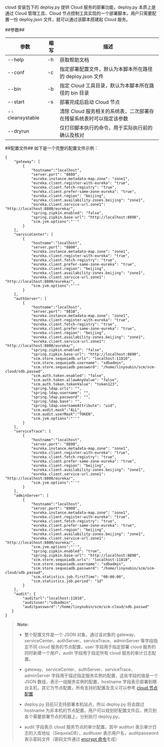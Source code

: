 cloud 安装包下的 deploy.py 提供 Cloud 服务的部署功能，deploy.py 本质上是通过 Cloud 管理工具、Cloud 节点控制工具实现的一个部署脚本，用户只需要配置一份 deploy.json 文件，就可以通过该脚本搭建起 Cloud 服务。

##参数##

|参数      |缩写        |描述          |
|----------|-----------|--------------|
|--help    |-h         |获取帮助文档  |
|--conf    |-c         |指定部署配置文件，默认为本脚本所在路径的 deploy.json 文件|
|--bin     |-b         |指定 Cloud 工具目录，默认为本脚本所在路径的 bin 目录|
|--start   |-s         |部署完成后启动 Cloud 节点|
|--cleansystable|      |清除 Cloud 服务相关的系统表，二次部署存在残留系统表时可以指定该参数|
|--dryrun  |           |仅打印脚本执行的命令，用于实际执行前的确认及核对|

##配置文件##
如下是一个完整的配置文件示例：

```lang-javascript
{
    "gateway": [
        {
            "hostname":"localhost",
            "server.port": "8080",
            "eureka.instance.metadata-map.zone": "zone1",
            "eureka.client.register-with-eureka": "true",
            "eureka.client.fetch-registry": "true",
            "eureka.client.prefer-same-zone-eureka": "true",
            "eureka.client.region": "beijing",
            "eureka.client.availability-zones.beijing": "zone1",
            "eureka.client.service-url.zone1": "http://localhost:8800/eureka/",
            "spring.zipkin.enabled": "false",
            "spring.zipkin.base-url": "http://localhost:8890",
            "scm.jvm.options":"''"
        }
    ],
    "serviceCenter": [
        {
            "hostname":"localhost",
            "server.port": "8800",
            "eureka.instance.metadata-map.zone": "zone1",
            "eureka.client.register-with-eureka": "true",
            "eureka.client.fetch-registry": "true",
            "eureka.client.prefer-same-zone-eureka": "true",
            "eureka.client.region": "beijing",
            "eureka.client.availability-zones.beijing": "zone1",
            "eureka.client.service-url.zone1": "http://localhost:8800/eureka/",
            "scm.jvm.options":"''"
        }
    ],
    "authServer": [
        {
            "hostname":"localhost",
            "server.port": "8810",
            "eureka.instance.metadata-map.zone": "zone1",
            "eureka.client.register-with-eureka": "true",
            "eureka.client.fetch-registry": "true",
            "eureka.client.prefer-same-zone-eureka": "true",
            "eureka.client.region": "beijing",
            "eureka.client.availability-zones.beijing": "zone1",
            "eureka.client.service-url.zone1": "http://localhost:8800/eureka/",
            "spring.zipkin.enabled": "false",
            "spring.zipkin.base-url": "http://localhost:8890",
            "scm.store.sequoiadb.urls": "localhost:11810",
            "scm.store.sequoiadb.username": "sdbadmin",
            "scm.store.sequoiadb.password": "/home/linyoubin/scm/scm-cloud/sdb.passwd",
            "scm.auth.token.enabled": "false",
            "scm.auth.token.allowAnyValue": "false",
            "scm.auth.token.tokenValue": "token123",
            "spring.ldap.urls": "",
            "spring.ldap.username": "", 
            "spring.ldap.password": "",
            "spring.ldap.base": "",
            "spring.ldap.usernameAttribute": "uid",
            "scm.audit.mask":"ALL",
            "scm.audit.userMask":"TOKEN",
            "scm.jvm.options":"''"
        }
    ],
    "serviceTrace": [
        {
            "hostname":"localhost",
            "server.port": "8890",
            "eureka.instance.metadata-map.zone": "zone1",
            "eureka.client.register-with-eureka": "true",
            "eureka.client.fetch-registry": "true",
            "eureka.client.prefer-same-zone-eureka": "true",
            "eureka.client.region": "beijing",
            "eureka.client.availability-zones.beijing": "zone1",
            "eureka.client.service-url.zone1": "http://localhost:8800/eureka/",
            "scm.jvm.options":"''"
        }
    ],
    "adminServer": [
        {
            "hostname":"localhost",
            "server.port": "8900",
            "eureka.instance.metadata-map.zone": "zone1",
            "eureka.client.register-with-eureka": "true",
            "eureka.client.fetch-registry": "true",
            "eureka.client.prefer-same-zone-eureka": "true",
            "eureka.client.region": "beijing",
            "eureka.client.availability-zones.beijing": "zone1",
            "eureka.client.service-url.zone1": "http://localhost:8800/eureka/",
            "scm.jvm.options":"''",
            "spring.zipkin.enabled": "true",
            "spring.zipkin.base-url": "http://localhost:8890",
            "scm.store.sequoiadb.urls": "localhost:11810",
            "scm.store.sequoiadb.username": "sdbadmin",
            "scm.store.sequoiadb.password": "/home/linyoubin/scm/scm-cloud/sdb.passwd",
            "scm.statistics.job.firstTime": "00:00:00",
            "scm.statistics.job.period": "1d"
        }
    ],
    "audit": {
        "auditurl":"localhost:11810",
        "audituser":"sdbadmin",
        "auditpassword":"/home/linyoubin/scm/scm-cloud/sdb.passwd"
   }
}
```
>  **Note:**
> 
>  * 整个配置文件是一个 JSON 对象，通过该对象的 gateway、serviceCenter、authServer、serviceTrace、adminServer 等字段指定不同 cloud 服务的节点配置，user 字段用于指定部署 cloud 服务的同时新建一个用户，audit 字段用于指定所有 cloud 服务的审计日志配置。
>
>  * gateway、serviceCenter、authServer、serviceTrace、adminServer 字段用于描述指定服务实例的配置，这些字段的值是一个 JSON 数组，表示一组服务实例的配置，hostname 字段表示部署到哪台主机，其它为节点配置，所有支持的配置及含义可以参考 [cloud 节点配置][cloud_config]
>
>  * deploy.py 目前只支持部署本机站点，所以 deploy.py 将会跳过 hostname 为非本机的节点配置。用户可以规划好配置文件后，拷贝到各个需要部署节点的机器上，分别执行 deploy.py。
>
>  * audit 字段表示 cloud 服务节点的审计配置，其中 auditurl 表示审计日志的入库地址（SequoiaDB），audituser 表示用户名，auditpassword 表示密码文件（密码文件通过 [encrypt 命令][encrypt_tool]生成）
>

[cloud_config]:Maintainance/Node_Config/cloud.md
[encrypt_tool]:Maintainance/Tools/Scmadmin/encrypt.md
  




